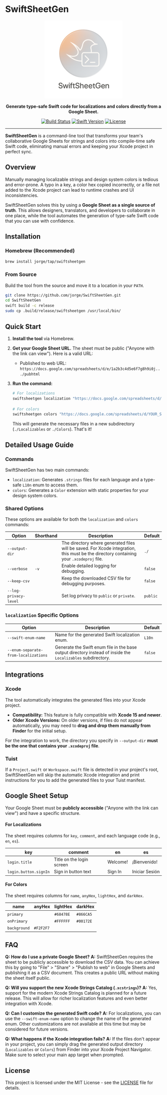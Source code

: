 # SwiftSheetGen

<p align="center">
  <img src="icon.png" alt="SwiftSheetGen Logo" width="250"/>
</p>

<p align="center">
  <strong>Generate type-safe Swift code for localizations and colors directly from a Google Sheet.</strong>
</p>

<p align="center">
  <a href="https://github.com/jorge/SwiftSheetGen/actions"><img src="https://img.shields.io/github/actions/workflow/status/jorge/SwiftSheetGen/swift.yml?branch=main&style=for-the-badge" alt="Build Status"></a>
  <a href="https://swift.org"><img src="https://img.shields.io/badge/Swift-6.0+-orange?style=for-the-badge" alt="Swift Version"></a>
  <a href="/LICENSE"><img src="https://img.shields.io/github/license/jorge/SwiftSheetGen?style=for-the-badge" alt="License"></a>
</p>

---

**SwiftSheetGen** is a command-line tool that transforms your team's collaborative Google Sheets for strings and colors into compile-time safe Swift code, eliminating manual errors and keeping your Xcode project in perfect sync.

## Overview

Manually managing localizable strings and design system colors is tedious and error-prone. A typo in a key, a color hex copied incorrectly, or a file not added to the Xcode project can lead to runtime crashes and UI inconsistencies.

SwiftSheetGen solves this by using a **Google Sheet as a single source of truth**. This allows designers, translators, and developers to collaborate in one place, while the tool automates the generation of type-safe Swift code that you can use with confidence.

## Installation

### Homebrew (Recommended)
```bash
brew install jorge/tap/swiftsheetgen
```

### From Source
Build the tool from the source and move it to a location in your `PATH`.
```bash
git clone https://github.com/jorge/SwiftSheetGen.git
cd SwiftSheetGen
swift build -c release
sudo cp .build/release/swiftsheetgen /usr/local/bin/
```

## Quick Start

1.  **Install the tool** via Homebrew.

2.  **Get your Google Sheet URL.** The sheet must be public ("Anyone with the link can view"). Here is a valid URL:
    -   Published to web URL: `https://docs.google.com/spreadsheets/d/e/1a2b3c4d5e6f7g8h9i0j.../pubhtml`

3.  **Run the command:**
    ```bash
    # For localizations
    swiftsheetgen localization "https://docs.google.com/spreadsheets/d/YOUR_SHEET_ID/export?format=csv"

    # For colors
    swiftsheetgen colors "https://docs.google.com/spreadsheets/d/YOUR_SHEET_ID/export?format=csv&gid=YOUR_GID"
    ```
    This will generate the necessary files in a new subdirectory (`./Localizables` or `./Colors`). That's it!


## Detailed Usage Guide

### Commands

SwiftSheetGen has two main commands:

-   `localization`: Generates `.strings` files for each language and a type-safe `L10n` enum to access them.
-   `colors`: Generates a `Color` extension with static properties for your design system colors.

### Shared Options

These options are available for both the `localization` and `colors` commands:

| Option | Shorthand | Description | Default |
|---|---|---|---|
| `--output-dir` | | The directory where generated files will be saved. For Xcode integration, this must be the directory containing your `.xcodeproj` file. | `./` |
| `--verbose` | `-v` | Enable detailed logging for debugging. | `false` |
| `--keep-csv` | | Keep the downloaded CSV file for debugging purposes. | `false` |
| `--log-privacy-level` | | Set log privacy to `public` or `private`. | `public` |

### `localization` Specific Options

| Option | Description | Default |
|---|---|---|
| `--swift-enum-name` | Name for the generated Swift localization enum. | `L10n` |
| `--enum-separate-from-localizations` | Generate the Swift enum file in the base output directory instead of inside the `Localizables` subdirectory. | `false` |

## Integrations

### Xcode
The tool automatically integrates the generated files into your Xcode project.

- **Compatibility:** This feature is fully compatible with **Xcode 15 and newer**.
- **Older Xcode Versions:** On older versions, if files do not appear automatically, you may need to **drag and drop them manually from Finder** for the initial setup.

For the integration to work, the directory you specify in `--output-dir` **must be the one that contains your `.xcodeproj` file**.

### Tuist
If a `Project.swift` or `Workspace.swift` file is detected in your project's root, SwiftSheetGen will skip the automatic Xcode integration and print instructions for you to add the generated files to your Tuist manifest.

## Google Sheet Setup

Your Google Sheet must be **publicly accessible** ("Anyone with the link can view") and have a specific structure.

#### For Localizations
The sheet requires columns for `key`, `comment`, and each language code (e.g., `en`, `es`).

| key | comment | en | es |
|---|---|---|---|
| `login.title` | Title on the login screen | Welcome! | ¡Bienvenido! |
| `login.button.signIn` | Sign in button text | Sign In | Iniciar Sesión |

#### For Colors
The sheet requires columns for `name`, `anyHex`, `lightHex`, and `darkHex`.

| name | anyHex | lightHex | darkHex |
|---|---|---|---|
| `primary` | | `#68478E` | `#866CA5` |
| `onPrimary` | | `#FFFFFF` | `#00172E` |
| `background` | `#F2F2F7` | | |

## FAQ

**Q: How do I use a private Google Sheet?**
**A:** SwiftSheetGen requires the sheet to be publicly accessible to download the CSV data. You can achieve this by going to "File" > "Share" > "Publish to web" in Google Sheets and publishing it as a CSV document. This creates a public URL without making the sheet itself public.

**Q: Will you support the new Xcode Strings Catalog (`.xcstrings`)?**
**A:** Yes, support for the modern Xcode Strings Catalog is planned for a future release. This will allow for richer localization features and even better integration with Xcode.

**Q: Can I customize the generated Swift code?**
**A:** For localizations, you can use the `--swift-enum-name` option to change the name of the generated enum. Other customizations are not available at this time but may be considered for future versions.

**Q: What happens if the Xcode integration fails?**
**A:** If the files don't appear in your project, you can simply drag the generated output directory (`Localizables` or `Colors`) from Finder into your Xcode Project Navigator. Make sure to select your main app target when prompted.

## License

This project is licensed under the MIT License - see the [LICENSE](LICENSE) file for details.

